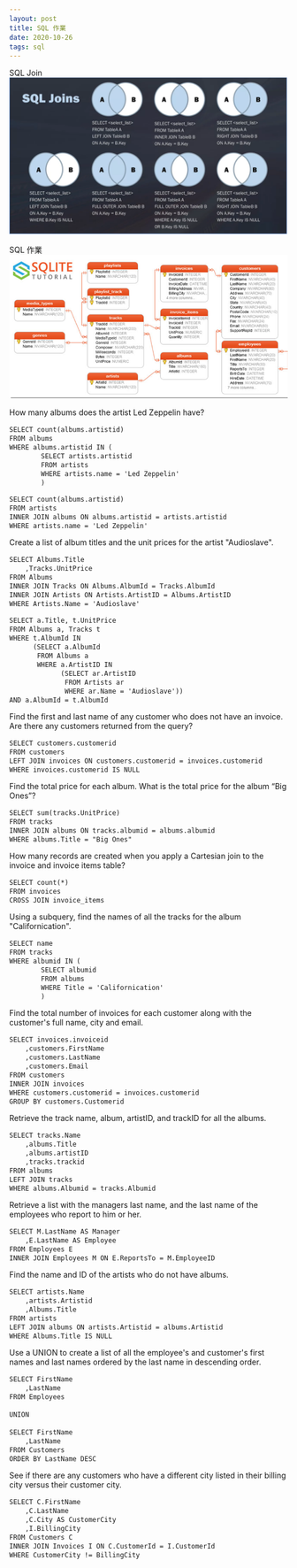 ```yaml
---
layout: post
title: SQL 作業
date: 2020-10-26
tags: sql
---
```

SQL Join
<img src="/images/posts/sql/sql_join.png">

SQL 作業 
<img src="/images/posts/sql/a.png">

How many albums does the artist Led Zeppelin have?

``` 
SELECT count(albums.artistid)
FROM albums
WHERE albums.artistid IN (
		SELECT artists.artistid
		FROM artists
		WHERE artists.name = 'Led Zeppelin'
		)
``` 
``` 
SELECT count(albums.artistid)
FROM artists
INNER JOIN albums ON albums.artistid = artists.artistid
WHERE artists.name = 'Led Zeppelin'
``` 

Create a list of album titles and the unit prices for the artist "Audioslave".
``` 
SELECT Albums.Title
	,Tracks.UnitPrice
FROM Albums
INNER JOIN Tracks ON Albums.AlbumId = Tracks.AlbumId
INNER JOIN Artists ON Artists.ArtistID = Albums.ArtistID
WHERE Artists.Name = 'Audioslave'
``` 
``` 
SELECT a.Title, t.UnitPrice
FROM Albums a, Tracks t
WHERE t.AlbumId IN
      (SELECT a.AlbumId
       FROM Albums a
       WHERE a.ArtistID IN
             (SELECT ar.ArtistID
              FROM Artists ar
              WHERE ar.Name = 'Audioslave'))
AND a.AlbumId = t.AlbumId
``` 

Find the first and last name of any customer who does not have an invoice. Are there any customers returned from the query?
``` 
SELECT customers.customerid
FROM customers
LEFT JOIN invoices ON customers.customerid = invoices.customerid
WHERE invoices.customerid IS NULL
``` 

Find the total price for each album. What is the total price for the album “Big Ones”?
``` 
SELECT sum(tracks.UnitPrice)
FROM tracks
INNER JOIN albums ON tracks.albumid = albums.albumid
WHERE albums.Title = "Big Ones"
``` 

How many records are created when you apply a Cartesian join to the invoice and invoice items table?
``` 
SELECT count(*)
FROM invoices
CROSS JOIN invoice_items
``` 

Using a subquery, find the names of all the tracks for the album "Californication".
```
SELECT name
FROM tracks
WHERE albumid IN (
		SELECT albumid
		FROM albums
		WHERE Title = 'Californication'
		)
```

Find the total number of invoices for each customer along with the customer's full name, city and email.
```
SELECT invoices.invoiceid
	,customers.FirstName
	,customers.LastName
	,customers.Email
FROM customers
INNER JOIN invoices
WHERE customers.customerid = invoices.customerid
GROUP BY customers.Customerid
```

Retrieve the track name, album, artistID, and trackID for all the albums.
```
SELECT tracks.Name
	,albums.Title
	,albums.artistID
	,tracks.trackid
FROM albums
LEFT JOIN tracks
WHERE albums.Albumid = tracks.Albumid
```

Retrieve a list with the managers last name, and the last name of the employees who report to him or her.
```
SELECT M.LastName AS Manager
	,E.LastName AS Employee
FROM Employees E
INNER JOIN Employees M ON E.ReportsTo = M.EmployeeID
```

Find the name and ID of the artists who do not have albums.
```
SELECT artists.Name
	,artists.Artistid
	,Albums.Title
FROM artists
LEFT JOIN albums ON artists.Artistid = albums.Artistid
WHERE Albums.Title IS NULL
```

Use a UNION to create a list of all the employee's and customer's first names and last names ordered by the last name in descending order.
```
SELECT FirstName
	,LastName
FROM Employees

UNION

SELECT FirstName
	,LastName
FROM Customers
ORDER BY LastName DESC
```

See if there are any customers who have a different city listed in their billing city versus their customer city.
```
SELECT C.FirstName
	,C.LastName
	,C.City AS CustomerCity
	,I.BillingCity
FROM Customers C
INNER JOIN Invoices I ON C.CustomerId = I.CustomerId
WHERE CustomerCity != BillingCity
```

